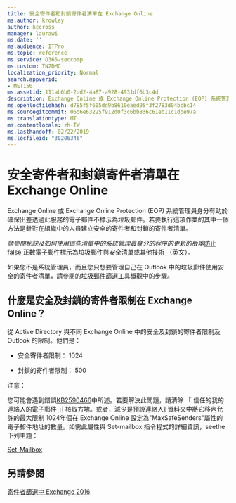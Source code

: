 ```yaml
---
title: 安全寄件者和封鎖寄件者清單在 Exchange Online
ms.author: krowley
author: kccross
manager: laurawi
ms.date: ''
ms.audience: ITPro
ms.topic: reference
ms.service: O365-seccomp
ms.custom: TN2DMC
localization_priority: Normal
search.appverid:
- MET150
ms.assetid: 111ab6b0-2dd2-4a87-a928-4931df6b3c4d
description: Exchange Online 或 Exchange Online Protection (EOP) 系統管理員身分有助於確保出差透過此服務的電子郵件不標示為垃圾郵件。若要執行這項作業的其中一個方法是針對在組織中的人員建立安全的寄件者和封鎖的寄件者清單。
ms.openlocfilehash: d785f5f605dd9b8610eaed95f3f2783d04bcbc14
ms.sourcegitcommit: 06d6e63225f912d0f3c6bb836c61eb11c1dbe97a
ms.translationtype: MT
ms.contentlocale: zh-TW
ms.lasthandoff: 02/22/2019
ms.locfileid: "30206346"
---
```

# <a name="safe-sender-and-blocked-sender-lists-in-exchange-online"></a>安全寄件者和封鎖寄件者清單在 Exchange Online

Exchange Online 或 Exchange Online Protection (EOP) 系統管理員身分有助於確保出差透過此服務的電子郵件不標示為垃圾郵件。若要執行這項作業的其中一個方法是針對在組織中的人員建立安全的寄件者和封鎖的寄件者清單。 
  
 *請參閱秘訣及如何使用這些清單中的系統管理員身分的程序的更新的版本*[防止 false 正數電子郵件標示為垃圾郵件與安全清單或其他技術 （英文）](https://go.microsoft.com/fwlink/p/?LinkID=534224)。 
  
如果您不是系統管理員，而且您只想要管理自己在 Outlook 中的垃圾郵件使用安全的寄件者清單，請參閱的[垃圾郵件篩選工具](https://go.microsoft.com/fwlink/?LinkId=817222)概觀中的步驟。 
  
## <a name="what-is-the-safe-and-blocked-sender-limits-in-exchange-online"></a>什麼是安全及封鎖的寄件者限制在 Exchange Online？

從 Active Directory 與不同 Exchange Online 中的安全及封鎖的寄件者限制及 Outlook 的限制。他們是：
  
- 安全寄件者限制： 1024
    
- 封鎖的寄件者限制： 500
    
注意：
  
您可能會遇到錯誤[KB2590466](https://support.microsoft.com/help/2590466/you-receive-the-error-junk-e-mail-validation-error-in-outlook-web-app)中所述。若要解決此問題，請清除 「 信任的我的連絡人的電子郵件 」] 核取方塊。或者，減少是預設連絡人] 資料夾中將它移內允許的最大限制 1024年個在 Exchange Online 設定為"MaxSafeSenders"屬性的電子郵件地址的數量。如需此屬性與 Set-mailbox 指令程式的詳細資訊，seethe 下列主題：
  
[Set-Mailbox](https://docs.microsoft.com/powershell/module/exchange/mailboxes/Set-Mailbox)
  
## <a name="see-also"></a>另請參閱

[寄件者篩選中 Exchange 2016](http://technet.microsoft.com/library/b833f864-ff10-46a0-a653-28fb9ba30896.aspx)

